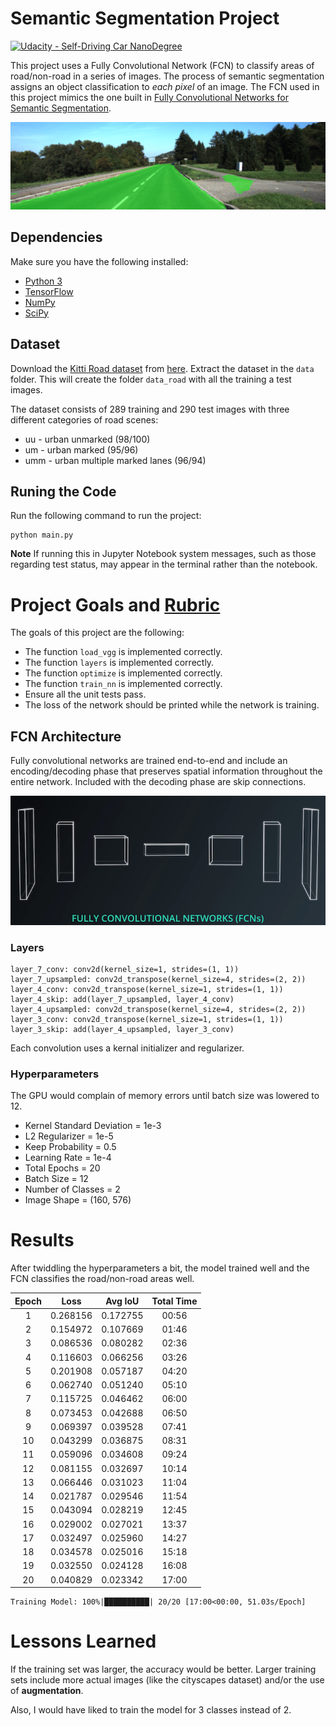 # Semantic Segmentation Project
[![Udacity - Self-Driving Car NanoDegree](https://s3.amazonaws.com/udacity-sdc/github/shield-carnd.svg)](http://www.udacity.com/drive)

This project uses a Fully Convolutional Network (FCN) to classify areas of road/non-road in a series of images.  The process of semantic segmentation assigns an object classification to _each pixel_ of an image.  The FCN used in this project mimics the one built in [Fully Convolutional Networks for Semantic Segmentation](https://people.eecs.berkeley.edu/~jonlong/long_shelhamer_fcn.pdf).

![](output_sample.gif)
## Dependencies
Make sure you have the following installed:
- [Python 3](https://www.python.org/)
- [TensorFlow](https://www.tensorflow.org/)
- [NumPy](http://www.numpy.org/)
- [SciPy](https://www.scipy.org/)
## Dataset
Download the [Kitti Road dataset](http://www.cvlibs.net/datasets/kitti/eval_road.php) from [here](http://www.cvlibs.net/download.php?file=data_road.zip).  Extract the dataset in the `data` folder.  This will create the folder `data_road` with all the training a test images.

The dataset consists of 289 training and 290 test images with three different categories of road scenes:
- uu - urban unmarked (98/100)
- um - urban marked (95/96)
- umm - urban multiple marked lanes (96/94)

## Runing the Code
Run the following command to run the project:
```
python main.py
```
**Note** If running this in Jupyter Notebook system messages, such as those regarding test status, may appear in the terminal rather than the notebook.

# Project Goals and [Rubric](https://review.udacity.com/#!/rubrics/989/view)
The goals of this project are the following:

* The function `load_vgg` is implemented correctly.
* The function `layers` is implemented correctly.
* The function `optimize` is implemented correctly.
* The function `train_nn` is implemented correctly.
* Ensure all the unit tests pass.
* The loss of the network should be printed while the network is training.

## FCN Architecture
Fully convolutional networks are trained end-to-end and include an encoding/decoding phase that preserves spatial information throughout the entire network.  Included with the decoding phase are skip connections.

![](fcn_arch.png)

### Layers
```
layer_7_conv: conv2d(kernel_size=1, strides=(1, 1))
layer_7_upsampled: conv2d_transpose(kernel_size=4, strides=(2, 2))
layer_4_conv: conv2d_transpose(kernel_size=1, strides=(1, 1))
layer_4_skip: add(layer_7_upsampled, layer_4_conv)
layer_4_upsampled: conv2d_transpose(kernel_size=4, strides=(2, 2))
layer_3_conv: conv2d_transpose(kernel_size=1, strides=(1, 1))
layer_3_skip: add(layer_4_upsampled, layer_3_conv)
```

Each convolution uses a kernal initializer and regularizer.

### Hyperparameters
The GPU would complain of memory errors until batch size was lowered to 12.

- Kernel Standard Deviation = 1e-3
- L2 Regularizer = 1e-5
- Keep Probability = 0.5
- Learning Rate = 1e-4
- Total Epochs = 20
- Batch Size = 12
- Number of Classes = 2
- Image Shape = (160, 576)

# Results
After twiddling the hyperparameters a bit, the model trained well and the FCN classifies the road/non-road areas well.

| Epoch | Loss      | Avg IoU  | Total Time |
|:-----:|:---------:|:--------:|:----------:|
| 1     | 0.268156  | 0.172755 | 00:56      |
| 2     | 0.154972  | 0.107669 | 01:46      |
| 3     | 0.086536  | 0.080282 | 02:36      |
| 4     | 0.116603  | 0.066256 | 03:26      |
| 5     | 0.201908  | 0.057187 | 04:20      |
| 6     | 0.062740  | 0.051240 | 05:10      |
| 7     | 0.115725  | 0.046462 | 06:00      |
| 8     | 0.073453  | 0.042688 | 06:50      |
| 9     | 0.069397  | 0.039528 | 07:41      |
| 10    | 0.043299  | 0.036875 | 08:31      |
| 11    | 0.059096  | 0.034608 | 09:24      |
| 12    | 0.081155  | 0.032697 | 10:14      |
| 13    | 0.066446  | 0.031023 | 11:04      |
| 14    | 0.021787  | 0.029546 | 11:54      |
| 15    | 0.043094  | 0.028219 | 12:45      |
| 16    | 0.029002  | 0.027021 | 13:37      |
| 17    | 0.032497  | 0.025960 | 14:27      |
| 18    | 0.034578  | 0.025016 | 15:18      |
| 19    | 0.032550  | 0.024128 | 16:08      |
| 20    | 0.040829  | 0.023342 | 17:00      |

```
Training Model: 100%|██████████| 20/20 [17:00<00:00, 51.03s/Epoch]
```

# Lessons Learned
If the training set was larger, the accuracy would be better.  Larger training sets include more actual images (like the cityscapes dataset) and/or the use of **augmentation**.

Also, I would have liked to train the model for 3 classes instead of 2.
